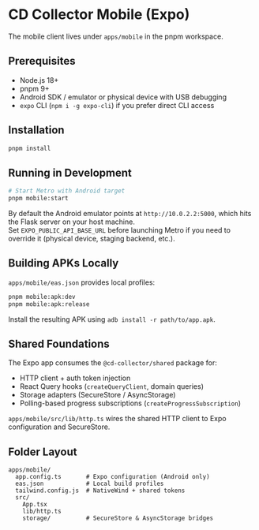 # CD Collector Mobile (Expo)

The mobile client lives under `apps/mobile` in the pnpm workspace.

## Prerequisites

- Node.js 18+
- pnpm 9+
- Android SDK / emulator or physical device with USB debugging
- `expo` CLI (`npm i -g expo-cli`) if you prefer direct CLI access

## Installation

```bash
pnpm install
```

## Running in Development

```bash
# Start Metro with Android target
pnpm mobile:start
```

By default the Android emulator points at `http://10.0.2.2:5000`, which hits the Flask server on your host machine.  
Set `EXPO_PUBLIC_API_BASE_URL` before launching Metro if you need to override it (physical device, staging backend, etc.).

## Building APKs Locally

`apps/mobile/eas.json` provides local profiles:

```bash
pnpm mobile:apk:dev
pnpm mobile:apk:release
```

Install the resulting APK using `adb install -r path/to/app.apk`.

## Shared Foundations

The Expo app consumes the `@cd-collector/shared` package for:

- HTTP client + auth token injection
- React Query hooks (`createQueryClient`, domain queries)
- Storage adapters (SecureStore / AsyncStorage)
- Polling-based progress subscriptions (`createProgressSubscription`)

`apps/mobile/src/lib/http.ts` wires the shared HTTP client to Expo configuration and SecureStore.

## Folder Layout

```
apps/mobile/
  app.config.ts       # Expo configuration (Android only)
  eas.json            # Local build profiles
  tailwind.config.js  # NativeWind + shared tokens
  src/
    App.tsx
    lib/http.ts
    storage/          # SecureStore & AsyncStorage bridges
```
